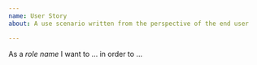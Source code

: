 ```yaml
---
name: User Story
about: A use scenario written from the perspective of the end user

---
```


As a *role name*
I want to ...
in order to ...